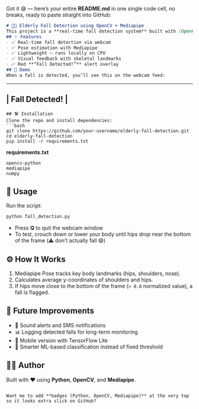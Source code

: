 Got it 😅 — here’s your entire **README.md** in one single code cell, no breaks, ready to paste straight into GitHub:

```markdown
# 🧑‍🦳 Elderly Fall Detection using OpenCV + Mediapipe  
This project is a **real-time fall detection system** built with [OpenCV](https://opencv.org/) and [Mediapipe](https://mediapipe.dev/). It tracks human body posture through the webcam, analyzes hip and shoulder positions, and raises an alert when a fall is detected.  
## ✨ Features  
- ✅ Real-time fall detection via webcam  
- ✅ Pose estimation with Mediapipe  
- ✅ Lightweight – runs locally on CPU  
- ✅ Visual feedback with skeletal landmarks  
- ✅ Red **“Fall Detected!”** alert overlay  
## 📸 Demo  
When a fall is detected, you’ll see this on the webcam feed:  
```

---

## |    Fall Detected!     |

````
## 🛠 Installation  
Clone the repo and install dependencies:  
```bash
git clone https://github.com/your-username/elderly-fall-detection.git
cd elderly-fall-detection
pip install -r requirements.txt
````

**requirements.txt**

```
opencv-python
mediapipe
numpy
```

## 🚀 Usage

Run the script:

```bash
python fall_detection.py
```

* Press **Q** to quit the webcam window
* To test, crouch down or lower your body until hips drop near the bottom of the frame (⚠️ don’t actually fall 😅)

## ⚙️ How It Works

1. Mediapipe Pose tracks key body landmarks (hips, shoulders, nose).
2. Calculates average y-coordinates of shoulders and hips.
3. If hips move close to the bottom of the frame (`> 0.8` normalized value), a fall is flagged.

## 🌟 Future Improvements

* 🔔 Sound alerts and SMS notifications
* 📊 Logging detected falls for long-term monitoring
* 📱 Mobile version with TensorFlow Lite
* 🤖 Smarter ML-based classification instead of fixed threshold

## 👨‍💻 Author

Built with ❤️ using **Python**, **OpenCV**, and **Mediapipe**.

```

Want me to add **badges (Python, OpenCV, Mediapipe)** at the very top so it looks extra slick on GitHub?
```
